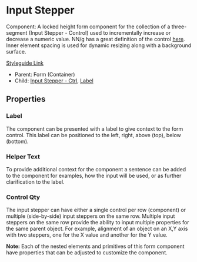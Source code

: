 # Input Stepper

Component: A locked height form component for the collection of a three-segment (Input Stepper - Control) used to incrementally increase or decrease a numeric value. NN/g has a great definition of the control [here](https://www.nngroup.com/articles/input-steppers/#:~:text=Definition%3A%20An%20input%20stepper%20is,interfaces%20can%20also%20have%20steppers.). Inner element spacing is used for dynamic resizing along with a background surface. 

[Styleguide Link](https://zpl.io/a8DZ6yX)

- Parent: Form (Container)
- Child: [Input Stepper - Ctrl](https://github.com/able-app/docs/blob/72d886fee42ec503b35d525650866c59084c9480/controls/%CE%B5%20elements/inputstepper/inpstepper.md), [Label](https://github.com/able-app/docs/blob/2956b7cd57098e9f2c27ad3cb3ae8da4842dc0c0/controls/%CE%B5%20elements/label.md)

## Properties

### Label

The component can be presented with a label to give context to the form control.  This label can be positioned to the left, right, above (top), below (bottom). 

### Helper Text

To provide additional context for the component a sentence can be added to the component for examples, how the input will be used, or as further clarification to the label.

### Control Qty

The input stepper can have either a single control per row (component) or multiple (side-by-side) input steppers on the same row.  Multiple input steppers on the same row provide the ability to input multiple properties for the same parent object.  For example, alignment of an object on an X,Y axis with two steppers, one for the X value and another for the Y value.

**Note:** Each of the nested elements and primitives of this form component have properties that can be adjusted to customize the component.

